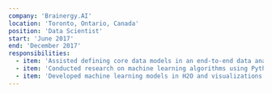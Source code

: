 ```yaml
---
company: 'Brainergy.AI'
location: 'Toronto, Ontario, Canada'
position: 'Data Scientist'
start: 'June 2017'
end: 'December 2017'
responsibilities:
  - item: 'Assisted defining core data models in an end-to-end data analytics platform for financial institutions'
  - item: 'Conducted research on machine learning algorithms using Python to fulfill internal and client needs'
  - item: 'Developed machine learning models in H2O and visualizations in Kibana using simulated data for client demonstrations'
---
```

